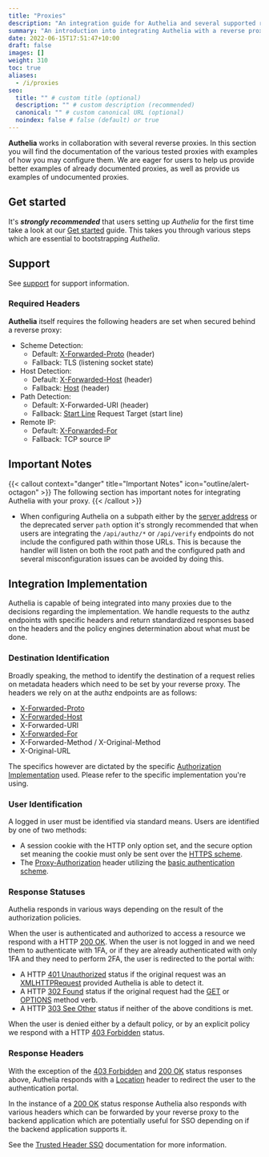 ```yaml
---
title: "Proxies"
description: "An integration guide for Authelia and several supported reverse proxies"
summary: "An introduction into integrating Authelia with a reverse proxy."
date: 2022-06-15T17:51:47+10:00
draft: false
images: []
weight: 310
toc: true
aliases:
  - /i/proxies
seo:
  title: "" # custom title (optional)
  description: "" # custom description (recommended)
  canonical: "" # custom canonical URL (optional)
  noindex: false # false (default) or true
---
```


__Authelia__ works in collaboration with several reverse proxies. In this section you will find the documentation of the
various tested proxies with examples of how you may configure them. We are eager for users to help us provide better
examples of already documented proxies, as well as provide us examples of undocumented proxies.

## Get started

It's __*strongly recommended*__ that users setting up *Authelia* for the first time take a look at our
[Get started](../prologue/get-started.md) guide. This takes you through various steps which are essential to
bootstrapping *Authelia*.

## Support

See [support](support.md) for support information.

### Required Headers

__Authelia__ itself requires the following headers are set when secured behind a reverse proxy:

* Scheme Detection:
  * Default: [X-Forwarded-Proto] (header)
  * Fallback: TLS (listening socket state)
* Host Detection:
  * Default: [X-Forwarded-Host] (header)
  * Fallback: [Host] (header)
* Path Detection:
  * Default: X-Forwarded-URI (header)
  * Fallback: [Start Line] Request Target (start line)
* Remote IP:
  * Default: [X-Forwarded-For]
  * Fallback: TCP source IP

[Host]: https://developer.mozilla.org/en-US/docs/Web/HTTP/Headers/Host
[Start Line]: https://developer.mozilla.org/en-US/docs/Web/HTTP/Messages#start_line
[X-Forwarded-For]: https://developer.mozilla.org/en-US/docs/Web/HTTP/Headers/X-Forwarded-For
[X-Forwarded-Proto]: https://developer.mozilla.org/en-US/docs/Web/HTTP/Headers/X-Forwarded-Proto
[X-Forwarded-Host]: https://developer.mozilla.org/en-US/docs/Web/HTTP/Headers/X-Forwarded-Host

## Important Notes

{{< callout context="danger" title="Important Notes" icon="outline/alert-octagon" >}}
The following section has important notes for integrating Authelia with your proxy.
{{< /callout >}}

- When configuring Authelia on a subpath either by the
  [server address](../../configuration/miscellaneous/server.md#address) or the deprecated server `path` option it's
  strongly recommended that when users are integrating the `/api/authz/*` or `/api/verify` endpoints do not include the
  configured path within those URLs. This is because the handler will listen on both the root path and the configured
  path and several misconfiguration issues can be avoided by doing this.

## Integration Implementation

Authelia is capable of being integrated into many proxies due to the decisions regarding the implementation. We handle
requests to the authz endpoints with specific headers and return standardized responses based on the headers and
the policy engines determination about what must be done.

### Destination Identification

Broadly speaking, the method to identify the destination of a request relies on metadata headers which need to be set by
your reverse proxy. The headers we rely on at the authz endpoints are as follows:

* [X-Forwarded-Proto](https://developer.mozilla.org/en-US/docs/Web/HTTP/Headers/X-Forwarded-Proto)
* [X-Forwarded-Host](https://developer.mozilla.org/en-US/docs/Web/HTTP/Headers/X-Forwarded-Host)
* X-Forwarded-URI
* [X-Forwarded-For](https://developer.mozilla.org/en-US/docs/Web/HTTP/Headers/X-Forwarded-For)
* X-Forwarded-Method / X-Original-Method
* X-Original-URL

The specifics however are dictated by the specific
[Authorization Implementation](../../reference/guides/proxy-authorization.md) used. Please refer to the specific
implementation you're using.

### User Identification

A logged in user must be identified via standard means. Users are identified by one of two methods:

* A session cookie with the HTTP only option set, and the secure option set meaning the cookie must only be sent over the
  [HTTPS scheme](https://developer.mozilla.org/en-US/docs/Glossary/https).
* The [Proxy-Authorization](https://developer.mozilla.org/en-US/docs/Web/HTTP/Headers/Proxy-Authorization) header
  utilizing the
  [basic authentication scheme](https://developer.mozilla.org/en-US/docs/Web/HTTP/Authentication#basic_authentication_scheme).

### Response Statuses

Authelia responds in various ways depending on the result of the authorization policies.

When the user is authenticated and authorized to access a resource we respond with a HTTP
[200 OK](https://developer.mozilla.org/en-US/docs/Web/HTTP/Status/200). When the user is not logged in and we need them
to authenticate with 1FA, or if they are already authenticated with only 1FA and they need to perform 2FA, the user is
redirected to the portal with:

* A HTTP [401 Unauthorized](https://developer.mozilla.org/en-US/docs/Web/HTTP/Status/401) status if the original request
  was an [XMLHTTPRequest](https://developer.mozilla.org/en-US/docs/Web/API/XMLHttpRequest) provided Authelia is able to
  detect it.
* A HTTP [302 Found](https://developer.mozilla.org/en-US/docs/Web/HTTP/Status/302) status if the original request had
  the [GET](https://developer.mozilla.org/en-US/docs/Web/HTTP/Methods/GET) or
  [OPTIONS](https://developer.mozilla.org/en-US/docs/Web/HTTP/Methods/OPTIONS) method verb.
* A HTTP [303 See Other](https://developer.mozilla.org/en-US/docs/Web/HTTP/Status/303) status if neither of the above
  conditions is met.

When the user is denied either by a default policy, or by an explicit policy we respond with a HTTP
[403 Forbidden](https://developer.mozilla.org/en-US/docs/Web/HTTP/Status/403) status.

### Response Headers

With the exception of the [403 Forbidden](https://developer.mozilla.org/en-US/docs/Web/HTTP/Status/403) and
[200 OK](https://developer.mozilla.org/en-US/docs/Web/HTTP/Status/200) status responses above,
Authelia responds with a [Location](https://developer.mozilla.org/en-US/docs/Web/HTTP/Headers/Location) header to
redirect the user to the authentication portal.

In the instance of a [200 OK](https://developer.mozilla.org/en-US/docs/Web/HTTP/Status/200) status response Authelia
also responds with various headers which can be forwarded by your reverse proxy to the backend application which are
potentially useful for SSO depending on if the backend application supports it.

See the [Trusted Header SSO](../trusted-header-sso/introduction.md) documentation for more information.
